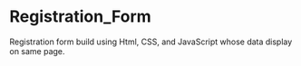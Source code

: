 # Registration_Form
Registration form build using Html, CSS, and JavaScript whose data display on same page.
